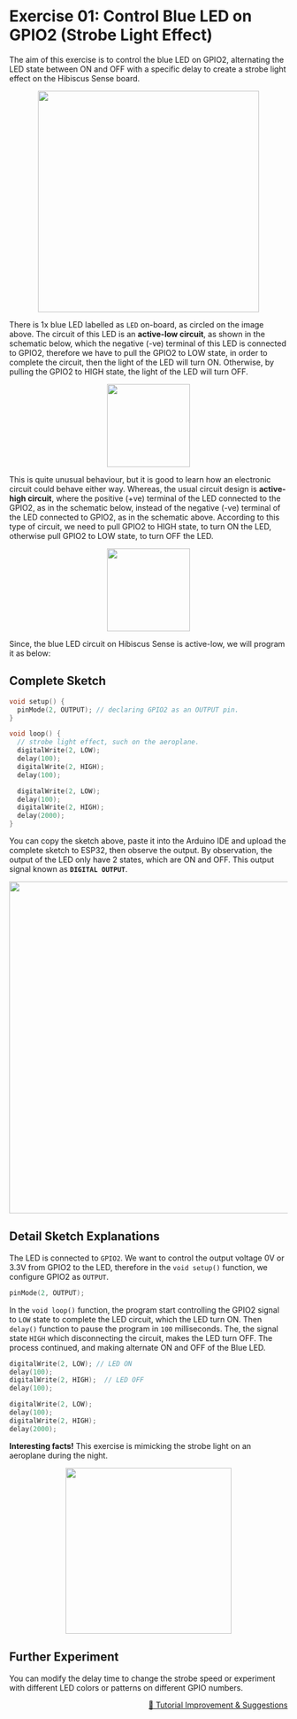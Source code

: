 # Exercise 01: Control Blue LED on GPIO2 (Strobe Light Effect)

The aim of this exercise is to control the blue LED on GPIO2, alternating the LED state between ON and OFF with a specific delay to create a strobe light effect on the Hibiscus Sense board.

<p align="center"><a href="https://myduino.com/product/myd-036/"><img src="https://github.com/myduino/Hibiscus-Sense-Arduino/raw/main/references/hibiscus-sense-exercise-one.png" width="400"></a></p>

There is 1x blue LED labelled as `LED` on-board, as circled on the image above. The circuit of this LED is an **active-low circuit**, as shown in the schematic below, which the negative (-ve) terminal of this LED is connected to GPIO2, therefore we have to pull the GPIO2 to LOW state, in order to complete the circuit, then the light of the LED will turn ON. Otherwise, by pulling the GPIO2 to HIGH state, the light of the LED will turn OFF.

<p align="center"><img src="https://github.com/myduino/Hibiscus-Sense-Arduino/raw/main/references/schematic-exercise-one.png" width="150"></a></p>
 
This is quite unusual behaviour, but it is good to learn how an electronic circuit could behave either way. Whereas, the usual circuit design is **active-high circuit**, where the positive (+ve) terminal of the LED connected to the GPIO2, as in the schematic below, instead of the negative (-ve) terminal of the LED connected to GPIO2, as in the schematic above. According to this type of circuit, we need to pull GPIO2 to HIGH state, to turn ON the LED, otherwise pull GPIO2 to LOW state, to turn OFF the LED.

<p align="center"><img src="https://github.com/myduino/Hibiscus-Sense-Arduino/raw/main/references/schematic-exercise-one-a.png" width="150"></a></p>

Since, the blue LED circuit on Hibiscus Sense is active-low, we will program it as below:

## Complete Sketch
```cpp
void setup() {
  pinMode(2, OUTPUT); // declaring GPIO2 as an OUTPUT pin.
}

void loop() {
  // strobe light effect, such on the aeroplane.
  digitalWrite(2, LOW);
  delay(100);
  digitalWrite(2, HIGH);
  delay(100);

  digitalWrite(2, LOW);
  delay(100);
  digitalWrite(2, HIGH);
  delay(2000);
}
```

You can copy the sketch above, paste it into the Arduino IDE and upload the complete sketch to ESP32, then observe the output. By observation, the output of the LED only have 2 states, which are ON and OFF. This output signal known as **`DIGITAL OUTPUT`**.

<p align="center"><a href="https://myduino.com/product/myd-036/"><img src="https://github.com/myduino/Hibiscus-Sense-Arduino/raw/main/references/image-exercise-one-a.gif" width="600"></a></p>

## Detail Sketch Explanations

The LED is connected to `GPIO2`. We want to control the output voltage 0V or 3.3V from GPIO2 to the LED, therefore in the `void setup()` function, we configure GPIO2 as `OUTPUT`.
```cpp
pinMode(2, OUTPUT);
```

In the `void loop()` function, the program start controlling the GPIO2 signal to `LOW` state to complete the LED circuit, which the LED turn ON. Then `delay()` function to pause the program in `100` milliseconds. The, the signal state `HIGH` which disconnecting the circuit, makes the LED turn OFF. The process continued, and making alternate ON and OFF of the Blue LED.

```cpp
digitalWrite(2, LOW); // LED ON
delay(100);
digitalWrite(2, HIGH);  // LED OFF
delay(100);

digitalWrite(2, LOW);
delay(100);
digitalWrite(2, HIGH);
delay(2000);
```

**Interesting facts!** This exercise is mimicking the strobe light on an aeroplane during the night.

<p align="center"><a href="https://myduino.com/product/myd-036/"><img src="https://github.com/myduino/Hibiscus-Sense-Arduino/raw/main/references/image-exercise-one.gif" width="300"></a></p>

## Further Experiment
You can modify the delay time to change the strobe speed or experiment with different LED colors or patterns on different GPIO numbers.

<p align="right"><a href="https://forms.gle/UgpDSFc46K4MkvTM8">&#128640; Tutorial Improvement & Suggestions</a></p>